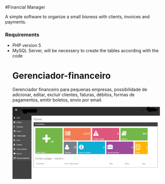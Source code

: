 #Financial Manager

A simple software to organize a small bisness with clients, invoices and payments.

<h3>Requirements</h3>
<ul><li>PHP version 5</li>
<li>MySQL Server, will be necessery to create the tables according with the code</li>

# Gerenciador-financeiro
Gerenciador financeiro para pequenas empresas, possibilidade de adicionar, editar, excluir clientes, faturas, débitos, formas de
pagamentos, emitir boletos, envio por email.

<img src="gerenciador.png">
